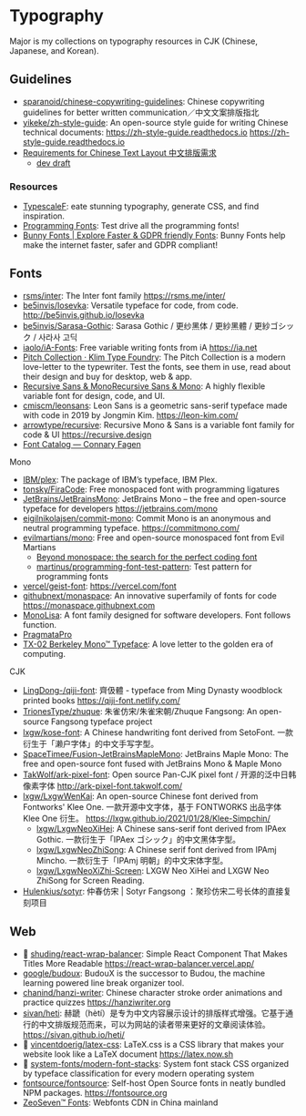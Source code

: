 # Typography

Major is my collections on typography resources in CJK (Chinese, Japanese, and Korean).

## Guidelines

- [sparanoid/chinese-copywriting-guidelines](https://github.com/sparanoid/chinese-copywriting-guidelines): Chinese copywriting guidelines for better written communication／中文文案排版指北
- [yikeke/zh-style-guide](https://github.com/yikeke/zh-style-guide): An open-source style guide for writing Chinese technical documents: https://zh-style-guide.readthedocs.io <https://zh-style-guide.readthedocs.io>
- [Requirements for Chinese Text Layout 中文排版需求](https://www.w3.org/TR/clreq/)
  - [dev draft](https://w3c.github.io/clreq/)

### Resources

- [TypescaleF](https://typescale.com/): eate stunning typography, generate CSS, and find inspiration.
- [Programming Fonts](https://www.programmingfonts.org/): Test drive all the programming fonts!
- [Bunny Fonts | Explore Faster & GDPR friendly Fonts](https://fonts.bunny.net/): Bunny Fonts help make the internet faster, safer and GDPR compliant!

## Fonts

- [rsms/inter](https://github.com/rsms/inter): The Inter font family <https://rsms.me/inter/>
- [be5invis/Iosevka](https://github.com/be5invis/Iosevka): Versatile typeface for code, from code. <http://be5invis.github.io/Iosevka>
- [be5invis/Sarasa-Gothic](https://github.com/be5invis/Sarasa-Gothic): Sarasa Gothic / 更纱黑体 / 更紗黑體 / 更紗ゴシック / 사라사 고딕
- [iaolo/iA-Fonts](https://github.com/iaolo/iA-Fonts): Free variable writing fonts from iA <https://ia.net>
- [Pitch Collection · Klim Type Foundry](https://klim.co.nz/collections/pitch/): The Pitch Collection is a modern love-letter to the typewriter. Test the fonts, see them in use, read about their design and buy for desktop, web & app.
- [Recursive Sans & MonoRecursive Sans & Mono](https://www.recursive.design/): A highly flexible variable font for design, code, and UI.
- [cmiscm/leonsans](https://github.com/cmiscm/leonsans): Leon Sans is a geometric sans-serif typeface made with code in 2019 by Jongmin Kim. <https://leon-kim.com/>
- [arrowtype/recursive](https://github.com/arrowtype/recursive): Recursive Mono & Sans is a variable font family for code & UI <https://recursive.design>
- [Font Catalog — Connary Fagen](https://connary.com/fonts/)

Mono

- [IBM/plex](https://github.com/IBM/plex): The package of IBM’s typeface, IBM Plex.
- [tonsky/FiraCode](https://github.com/tonsky/FiraCode): Free monospaced font with programming ligatures
- [JetBrains/JetBrainsMono](https://github.com/JetBrains/JetBrainsMono): JetBrains Mono – the free and open-source typeface for developers <https://jetbrains.com/mono>
- [eigilnikolajsen/commit-mono](https://github.com/eigilnikolajsen/commit-mono): Commit Mono is an anonymous and neutral programming typeface. <https://commitmono.com/>
- [evilmartians/mono](https://github.com/evilmartians/mono): Free and open-source monospaced font from Evil Martians
  - [Beyond monospace: the search for the perfect coding font](https://evilmartians.com/chronicles/beyond-monospace-the-search-for-the-perfect-coding-font)
  - [martinus/programming-font-test-pattern](https://github.com/martinus/programming-font-test-pattern): Test pattern for programming fonts
- [vercel/geist-font](https://github.com/vercel/geist-font): <https://vercel.com/font>
- [githubnext/monaspace](https://github.com/githubnext/monaspace): An innovative superfamily of fonts for code <https://monaspace.githubnext.com>
- [MonoLisa](https://www.monolisa.dev/): A font family designed for software developers. Font follows function.
- [PragmataPro](https://fsd.it/shop/fonts/pragmatapro/)
- [TX-02 Berkeley Mono™ Typeface](https://usgraphics.com/products/berkeley-mono): A love letter to the golden era of computing.

CJK

- [LingDong-/qiji-font](https://github.com/LingDong-/qiji-font): 齊伋體 - typeface from Ming Dynasty woodblock printed books <https://qiji-font.netlify.com/>
- [TrionesType/zhuque](https://github.com/TrionesType/zhuque): 朱雀仿宋/朱雀宋朝/Zhuque Fangsong: An open-source Fangsong typeface project
- [lxgw/kose-font](https://github.com/lxgw/kose-font): A Chinese handwriting font derived from SetoFont. 一款衍生于「濑户字体」的中文手写字型。
- [SpaceTimee/Fusion-JetBrainsMapleMono](https://github.com/SpaceTimee/Fusion-JetBrainsMapleMono): JetBrains Maple Mono: The free and open-source font fused with JetBrains Mono & Maple Mono
- [TakWolf/ark-pixel-font](https://github.com/TakWolf/ark-pixel-font): Open source Pan-CJK pixel font / 开源的泛中日韩像素字体 <http://ark-pixel-font.takwolf.com/>
- [lxgw/LxgwWenKai](https://github.com/lxgw/LxgwWenKai): An open-source Chinese font derived from Fontworks' Klee One. 一款开源中文字体，基于 FONTWORKS 出品字体 Klee One 衍生。 <https://lxgw.github.io/2021/01/28/Klee-Simpchin/>
  - [lxgw/LxgwNeoXiHei](https://github.com/lxgw/LxgwNeoXiHei): A Chinese sans-serif font derived from IPAex Gothic. 一款衍生于「IPAex ゴシック」的中文黑体字型。
  - [lxgw/LxgwNeoZhiSong](https://github.com/lxgw/LxgwNeoZhiSong): A Chinese serif font derived from IPAmj Mincho. 一款衍生于「IPAmj 明朝」的中文宋体字型。
  - [lxgw/LxgwNeoXiZhi-Screen](https://github.com/lxgw/LxgwNeoXiZhi-Screen): LXGW Neo XiHei and LXGW Neo ZhiSong for Screen Reading.
- [Hulenkius/sotyr](https://github.com/Hulenkius/sotyr): 仲春仿宋 | Sotyr Fangsong ：聚珍仿宋二号长体的直接复刻项目

## Web

- 🌟 [shuding/react-wrap-balancer](https://github.com/shuding/react-wrap-balancer): Simple React Component That Makes Titles More Readable <https://react-wrap-balancer.vercel.app/>
- [google/budoux](https://github.com/google/budoux): BudouX is the successor to Budou, the machine learning powered line break organizer tool.
- [chanind/hanzi-writer](https://github.com/chanind/hanzi-writer): Chinese character stroke order animations and practice quizzes <https://hanziwriter.org>
- [sivan/heti](https://github.com/sivan/heti): 赫蹏（hètí）是专为中文内容展示设计的排版样式增强。它基于通行的中文排版规范而来，可以为网站的读者带来更好的文章阅读体验。 <https://sivan.github.io/heti/>
- 🌟 [vincentdoerig/latex-css](https://github.com/vincentdoerig/latex-css): LaTeX.css is a CSS library that makes your website look like a LaTeX document <https://latex.now.sh>
- 🌟 [system-fonts/modern-font-stacks](https://github.com/system-fonts/modern-font-stacks): System font stack CSS organized by typeface classification for every modern operating system
- [fontsource/fontsource](https://github.com/fontsource/fontsource): Self-host Open Source fonts in neatly bundled NPM packages. <https://fontsource.org>
- [ZeoSeven™ Fonts](https://fonts.zeoseven.com/): Webfonts CDN in China mainland
